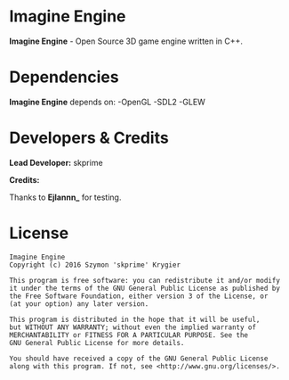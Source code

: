 # Imagine Engine #

**Imagine Engine** - Open Source 3D game engine written in C++.

# Dependencies #

**Imagine Engine** depends on:
-OpenGL
-SDL2
-GLEW

# Developers & Credits #

**Lead Developer:** skprime

**Credits:**

Thanks to **Ejlannn_** for testing.

# License #

	Imagine Engine
	Copyright (c) 2016 Szymon 'skprime' Krygier

	This program is free software: you can redistribute it and/or modify
	it under the terms of the GNU General Public License as published by
	the Free Software Foundation, either version 3 of the License, or
	(at your option) any later version.

	This program is distributed in the hope that it will be useful,
	but WITHOUT ANY WARRANTY; without even the implied warranty of
	MERCHANTABILITY or FITNESS FOR A PARTICULAR PURPOSE. See the
	GNU General Public License for more details.

	You should have received a copy of the GNU General Public License
	along with this program. If not, see <http://www.gnu.org/licenses/>.
